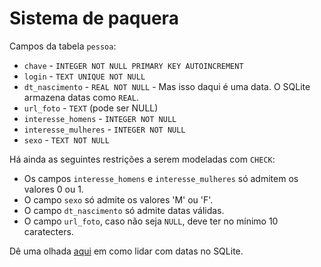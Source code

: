# Sistema de paquera

Campos da tabela `pessoa`:

* `chave` - `INTEGER NOT NULL PRIMARY KEY AUTOINCREMENT`
* `login` - `TEXT UNIQUE NOT NULL`
* `dt_nascimento` - `REAL NOT NULL` - Mas isso daqui é uma data. O SQLite armazena datas como `REAL`.
* `url_foto` - `TEXT` (pode ser NULL)
* `interesse_homens` - `INTEGER NOT NULL`
* `interesse_mulheres` - `INTEGER NOT NULL`
* `sexo` - `TEXT NOT NULL`

Há ainda as seguintes restrições a serem modeladas com `CHECK`:

* Os campos `interesse_homens` e `interesse_mulheres` só admitem os valores 0 ou 1.
* O campo `sexo` só admite os valores 'M' ou 'F'.
* O campo `dt_nascimento` só admite datas válidas.
* O campo `url_foto`, caso não seja `NULL`, deve ter no mínimo 10 caratecters.

Dê uma olhada [aqui](https://www.sqlitetutorial.net/sqlite-date/) em como lidar com datas no SQLite.

